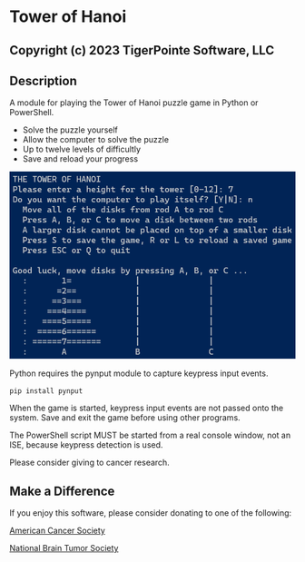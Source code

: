 # Tower of Hanoi
## Copyright (c) 2023 TigerPointe Software, LLC

## Description
A module for playing the Tower of Hanoi puzzle game in Python or PowerShell.

* Solve the puzzle yourself
* Allow the computer to solve the puzzle
* Up to twelve levels of difficultly
* Save and reload your progress


![Tower of Hanoi Image](hanoi_game.py.png)


Python requires the pynput module to capture keypress input events.

```
pip install pynput
```

When the game is started, keypress input events are not passed onto the system.  Save and exit the game before using other programs.

The PowerShell script MUST be started from a real console window, not an ISE, because keypress detection is used.

Please consider giving to cancer research.

## Make a Difference
If you enjoy this software, please consider donating to one of the following:

[American Cancer Society](https://www.cancer.org)

[National Brain Tumor Society](https://braintumor.org)